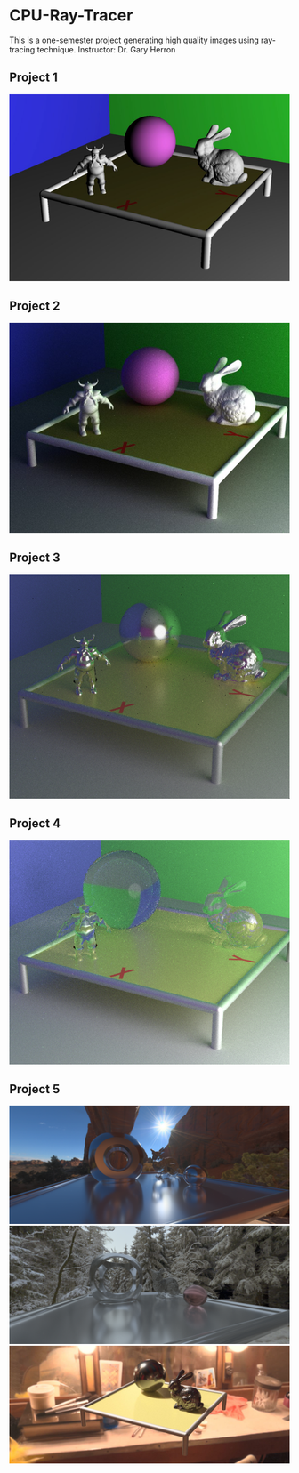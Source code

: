 # CPU-Ray-Tracer
This is a one-semester project generating high quality images using ray-tracing technique.
Instructor: Dr. Gary Herron

## Project 1
![ray_casting](https://github.com/utinyt/CPU-Ray-Tracer/blob/main/output_images/project1_ray_casting.png)<br>

## Project 2
![path_tracing](https://github.com/utinyt/CPU-Ray-Tracer/blob/main/output_images/project2_path_tracing.png)<br>

## Project 3
![reflection](https://github.com/utinyt/CPU-Ray-Tracer/blob/main/output_images/project3_reflection.png)<br>

## Project 4
![transmission](https://github.com/utinyt/CPU-Ray-Tracer/blob/main/output_images/project4_transmissionpng.png)<br>

## Project 5
![ibl1](https://github.com/utinyt/CPU-Ray-Tracer/blob/main/output_images/project5_ibl1.png)<br>
![ibl2](https://github.com/utinyt/CPU-Ray-Tracer/blob/main/output_images/project5_ibl2.png)<br>
![ibl3](https://github.com/utinyt/CPU-Ray-Tracer/blob/main/output_images/project5_ibl3.png)<br>

